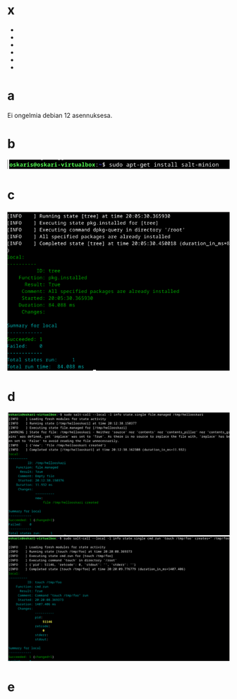 # x
-
-
-
-
-
-
# a
Ei ongelmia debian 12 asennuksesa.
# b
![Alt text](https://github.com/OskariSalovaara/Palvelinten-hallinta/blob/main/images/h1b.png?raw=true)
# c
![Alt text](https://github.com/OskariSalovaara/Palvelinten-hallinta/blob/main/images/h1c.png?raw=true)
# d
![Alt text](https://github.com/OskariSalovaara/Palvelinten-hallinta/blob/main/images/h1cc.png?raw=true)
![Alt text](https://github.com/OskariSalovaara/Palvelinten-hallinta/blob/main/images/h1ccc.png?raw=true)
# e
